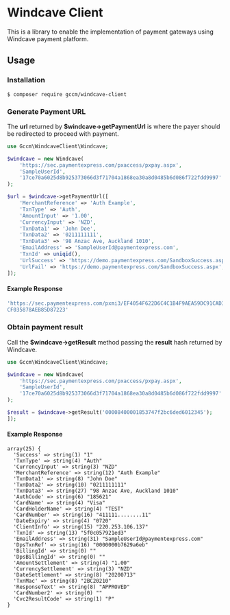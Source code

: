 # Windcave Client
This is a library to enable the implementation of payment gateways using Windcave payment platform.

## Usage

### Installation
```
$ composer require gccm/windcave-client
```

### Generate Payment URL
The <b>url</b> returned by <b>$windcave->getPaymentUrl</b> is where the payer should be redirected to proceed with payment.

```PHP
use Gccm\WindcaveClient\Windcave;

$windcave = new Windcave(
    'https://sec.paymentexpress.com/pxaccess/pxpay.aspx',
    'SampleUserId',
    '17ce70a6025d8b925373066d3f71704a1868ea30a8d0485b6d086f722fdd9997'
);

$url = $windcave->getPaymentUrl([
    'MerchantReference' => 'Auth Example',
    'TxnType' => 'Auth',
    'AmountInput' => '1.00',
    'CurrencyInput' => 'NZD',
    'TxnData1' => 'John Doe',
    'TxnData2' => '0211111111',
    'TxnData3' => '98 Anzac Ave, Auckland 1010',
    'EmailAddress' => 'SampleUserId@paymentexpress.com',
    'TxnId' => uniqid(),
    'UrlSuccess' => 'https://demo.paymentexpress.com/SandboxSuccess.aspx',
    'UrlFail' => 'https://demo.paymentexpress.com/SandboxSuccess.aspx',
]);
```

#### Example Response
```PHP
'https://sec.paymentexpress.com/pxmi3/EF4054F622D6C4C1B4F9AEA59DC91CAD3654CD60ED7ED04110CBC402959AC7
CF035878AEB85D87223'
```

### Obtain payment result
Call the <b>$windcave->getResult</b> method passing the <b>result</b> hash returned by Windcave.

```PHP
use Gccm\WindcaveClient\Windcave;

$windcave = new Windcave(
    'https://sec.paymentexpress.com/pxaccess/pxpay.aspx',
    'SampleUserId',
    '17ce70a6025d8b925373066d3f71704a1868ea30a8d0485b6d086f722fdd9997'
);

$result = $windcave->getResult('00008400001853747f2bc6ded6012345');
]);
```

#### Example Response
```
array(25) {
  'Success' => string(1) "1"
  'TxnType' => string(4) "Auth"
  'CurrencyInput' => string(3) "NZD"
  'MerchantReference' => string(12) "Auth Example"
  'TxnData1' => string(8) "John Doe"
  'TxnData2' => string(10) "0211111111"
  'TxnData3' => string(27) "98 Anzac Ave, Auckland 1010"
  'AuthCode' => string(6) "185621"
  'CardName' => string(4) "Visa"
  'CardHolderName' => string(4) "TEST"
  'CardNumber' => string(16) "411111........11"
  'DateExpiry' => string(4) "0720"
  'ClientInfo' => string(15) "220.253.106.137"
  'TxnId' => string(13) "5f0c057921ed3"
  'EmailAddress' => string(31) "SampleUserId@paymentexpress.com"
  'DpsTxnRef' => string(16) "0000000b7629a6eb"
  'BillingId' => string(0) ""
  'DpsBillingId' => string(0) ""
  'AmountSettlement' => string(4) "1.00"
  'CurrencySettlement' => string(3) "NZD"
  'DateSettlement' => string(8) "20200713"
  'TxnMac' => string(8) "2BC20210"
  'ResponseText' => string(8) "APPROVED"
  'CardNumber2' => string(0) ""
  'Cvc2ResultCode' => string(1) "P"
}
```